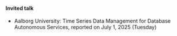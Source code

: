 #### Invited talk

- Aalborg University: Time Series Data Management for Database Autonomous Services, reported on July 1, 2025 (Tuesday)
